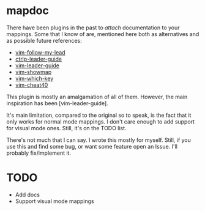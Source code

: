 # mapdoc

There have been plugins in the past to *attach* documentation to your mappings.
Some that I know of are, mentioned here both as alternatives and as possible
future references:

  * [vim-follow-my-lead](https://github.com/ktonga/vim-follow-my-lead)
  * [ctrlp-leader-guide](https://github.com/tracyone/ctrlp-leader-guide)
  * [vim-leader-guide](https://github.com/hecal3/vim-leader-guide)
  * [vim-showmap](https://github.com/fcpg/vim-showmap)
  * [vim-which-key](https://github.com/liuchengxu/vim-which-key)
  * [vim-cheat40](https://github.com/lifepillar/vim-cheat40)

This plugin is mostly an amalgamation of all of them.  However, the main
inspiration has been [vim-leader-guide].

It's main limitation, compared to the original so to speak, is the fact that it
only works for normal mode mappings.  I don't care enough to add support for
visual mode ones.  Still, it's on the TODO list.

There's not much that I can say.  I wrote this mostly for myself.  Still, if
you use this and find some bug, or want some feature open an Issue.  I'll
probably fix/implement it.

# TODO

  * Add docs
  * Support visual mode mappings
